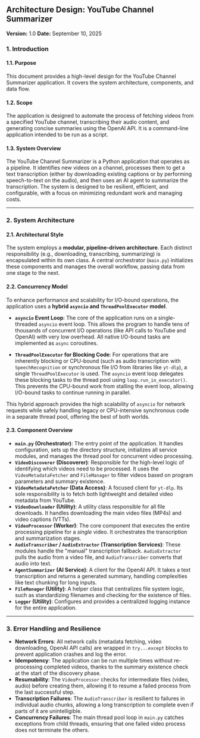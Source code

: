 ## **Architecture Design: YouTube Channel Summarizer**

**Version:** 1.0
**Date:** September 10, 2025

### **1. Introduction**

#### **1.1. Purpose**
This document provides a high-level design for the YouTube Channel Summarizer application. It covers the system architecture, components, and data flow.

#### **1.2. Scope**
The application is designed to automate the process of fetching videos from a specified YouTube channel, transcribing their audio content, and generating concise summaries using the OpenAI API. It is a command-line application intended to be run as a script.

#### **1.3. System Overview**
The YouTube Channel Summarizer is a Python application that operates as a pipeline. It identifies new videos on a channel, processes them to get a text transcription (either by downloading existing captions or by performing speech-to-text on the audio), and then uses an AI agent to summarize the transcription. The system is designed to be resilient, efficient, and configurable, with a focus on minimizing redundant work and managing costs.

---

### **2. System Architecture**

#### **2.1. Architectural Style**
The system employs a **modular, pipeline-driven architecture**. Each distinct responsibility (e.g., downloading, transcribing, summarizing) is encapsulated within its own class. A central orchestrator (`main.py`) initializes these components and manages the overall workflow, passing data from one stage to the next.

#### **2.2. Concurrency Model**
To enhance performance and scalability for I/O-bound operations, the application uses a **hybrid `asyncio` and `ThreadPoolExecutor` model**.

*   **`asyncio` Event Loop**: The core of the application runs on a single-threaded `asyncio` event loop. This allows the program to handle tens of thousands of concurrent I/O operations (like API calls to YouTube and OpenAI) with very low overhead. All native I/O-bound tasks are implemented as `async` coroutines.

*   **`ThreadPoolExecutor` for Blocking Code**: For operations that are inherently blocking or CPU-bound (such as audio transcription with `SpeechRecognition` or synchronous file I/O from libraries like `yt-dlp`), a single `ThreadPoolExecutor` is used. The `asyncio` event loop delegates these blocking tasks to the thread pool using `loop.run_in_executor()`. This prevents the CPU-bound work from stalling the event loop, allowing I/O-bound tasks to continue running in parallel.

This hybrid approach provides the high scalability of `asyncio` for network requests while safely handling legacy or CPU-intensive synchronous code in a separate thread pool, offering the best of both worlds.

#### **2.3. Component Overview**
*   **`main.py` (Orchestrator)**: The entry point of the application. It handles configuration, sets up the directory structure, initializes all service modules, and manages the thread pool for concurrent video processing.
*   **`VideoDiscoverer` (Discoverer)**: Responsible for the high-level logic of identifying which videos need to be processed. It uses the `VideoMetadataFetcher` and `FileManager` to filter videos based on program parameters and summary existence.
*   **`VideoMetadataFetcher` (Data Access)**: A focused client for `yt-dlp`. Its sole responsibility is to fetch both lightweight and detailed video metadata from YouTube.
*   **`VideoDownloader` (Utility)**: A utility class responsible for all file downloads. It handles downloading the main video files (MP4s) and video captions (VTTs).
*   **`VideoProcessor` (Worker)**: The core component that executes the entire processing pipeline for a *single* video. It orchestrates the transcription and summarization stages.
*   **`AudioTranscriber` / `AudioExtractor` (Transcription Services)**: These modules handle the "manual" transcription fallback. `AudioExtractor` pulls the audio from a video file, and `AudioTranscriber` converts that audio into text.
*   **`AgentSummarizer` (AI Service)**: A client for the OpenAI API. It takes a text transcription and returns a generated summary, handling complexities like text chunking for long inputs.
*   **`FileManager` (Utility)**: A helper class that centralizes file system logic, such as standardizing filenames and checking for the existence of files.
*   **`Logger` (Utility)**: Configures and provides a centralized logging instance for the entire application.

---

### **3. Error Handling and Resilience**
*   **Network Errors**: All network calls (metadata fetching, video downloading, OpenAI API calls) are wrapped in `try...except` blocks to prevent application crashes and log the error.
*   **Idempotency**: The application can be run multiple times without re-processing completed videos, thanks to the summary existence check at the start of the discovery phase.
*   **Resumability**: The `VideoProcessor` checks for intermediate files (video, audio) before creating them, allowing it to resume a failed process from the last successful step.
*   **Transcription Failures**: The `AudioTranscriber` is resilient to failures in individual audio chunks, allowing a long transcription to complete even if parts of it are unintelligible.
*   **Concurrency Failures**: The main thread pool loop in `main.py` catches exceptions from child threads, ensuring that one failed video process does not terminate the others.
